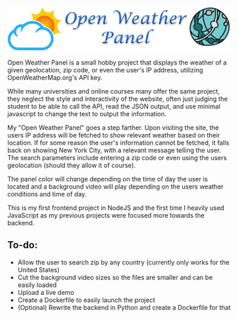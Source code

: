![Project Logo](project-logo.png)

Open Weather Panel is a small hobby project that displays the weather of a given geolocation, zip code, or even the user's IP address, utilizing OpenWeatherMap.org's API key.

While many universities and online courses many offer the same project, they neglect the style and interactivity of the website, often just judging the student to be able to call the API, read the JSON output, and use minimal javascript to change the text to output the information. 

My "Open Weather Panel" goes a step farther. Upon visiting the site, the users IP address will be fetched to show relevant weather based on their location. If for some reason the user's information cannot be fetched, it falls back on showing New York City, with a relevant message telling the user. The search parameters include entering a zip code or even using the users geolocation (should they allow it of course).

The panel color will change depending on the time of day the user is located and a background video will play depending on the users weather conditions and time of day.

This is my first frontend project in NodeJS and the first time I heavily used JavaScript as my previous projects were focused more towards the backend.

## To-do:
- Allow the user to search zip by any country (currently only works for the United States)
- Cut the background video sizes so the files are smaller and can be easily loaded
- Upload a live demo
- Create a Dockerfile to easily launch the project
- (Optional) Rewrite the backend in Python and create a Dockerfile for that